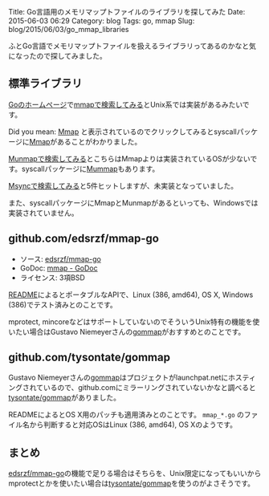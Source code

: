 Title: Go言語用のメモリマップトファイルのライブラリを探してみた
Date: 2015-06-03 06:29
Category: blog
Tags: go, mmap
Slug: blog/2015/06/03/go_mmap_libraries

ふとGo言語でメモリマップトファイルを扱えるライブラリってあるのかなと気になったので探してみました。

## 標準ライブラリ

[Goのホームページ](http://golang.org/)で[mmapで検索してみる](http://golang.org/search?q=mmap)とUnix系では実装があるみたいです。

Did you mean: [Mmap](http://golang.org/search?q=Mmap) と表示されているのでクリックしてみるとsyscallパッケージに[Mmap](http://golang.org/pkg/syscall/#Mmap)があることがわかりました。

[Munmapで検索してみる](http://golang.org/search?q=Munmap)とこちらはMmapよりは実装されているOSが少ないです。syscallパッケージに[Mummap](http://golang.org/pkg/syscall/#Munmap)もあります。

[Msyncで検索してみる](http://golang.org/search?q=Msync)と5件ヒットしますが、未実装となっていました。

また、syscallパッケージにMmapとMunmapがあるといっても、Windowsでは実装されていません。

## github.com/edsrzf/mmap-go

* ソース: [edsrzf/mmap-go](https://github.com/edsrzf/mmap-go)
* GoDoc:  [mmap - GoDoc](https://godoc.org/github.com/edsrzf/mmap-go)
* ライセンス: 3項BSD

[README](https://github.com/edsrzf/mmap-go)によるとポータブルなAPIで、Linux (386, amd64), OS X, Windows (386)でテスト済みとのことです。

mprotect, mincoreなどはサポートしていないのでそういうUnix特有の機能を使いたい場合はGustavo Niemeyerさんの[gommap](http://labix.org/gommap)がおすすめとのことです。

## github.com/tysontate/gommap

Gustavo Niemeyerさんの[gommap](http://labix.org/gommap)はプロジェクトがlaunchpat.netにホスティングされているので、github.comにミラーリングされていないかなと調べると[tysontate/gommap](https://github.com/tysontate/gommap)がありました。

READMEによるとOS X用のパッチも適用済みとのことです。 `mmap_*.go` のファイル名から判断すると対応OSはLinux (386, amd64), OS Xのようです。

## まとめ

[edsrzf/mmap-go](https://github.com/edsrzf/mmap-go)の機能で足りる場合はそちらを、Unix限定になってもいいからmprotectとかを使いたい場合は[tysontate/gommap](https://github.com/tysontate/gommap)を使うのがよさそうです。
